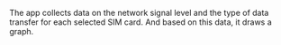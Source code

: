 The app collects data on the network signal level and the type of data transfer for each selected SIM card.
And based on this data, it draws a graph.
